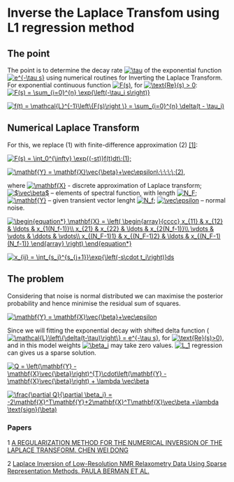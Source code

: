 # Inverse the Laplace Transfom using L1 regression method

## The point

The point is to determine the decay rate <a href="https://www.codecogs.com/eqnedit.php?latex=\inline&space;\tau" target="_blank"><img src="https://latex.codecogs.com/svg.latex?\inline&space;\tau" title="\tau" /></a> of the exponential function <a href="https://www.codecogs.com/eqnedit.php?latex=\inline&space;e^{-\tau&space;s}" target="_blank"><img src="https://latex.codecogs.com/svg.latex?\inline&space;e^{-\tau&space;s}" title="e^{-\tau s}" /></a> using numerical routines for Inverting the Laplace Transform. For exponential continuous function <a href="https://www.codecogs.com/eqnedit.php?latex=\inline&space;F(s)" target="_blank"><img src="https://latex.codecogs.com/svg.latex?\inline&space;F(s)" title="F(s)" /></a>, for <a href="https://www.codecogs.com/eqnedit.php?latex=\inline&space;\text{Re}(s)&space;>&space;0" target="_blank"><img src="https://latex.codecogs.com/svg.latex?\inline&space;\text{Re}(s)&space;>&space;0" title="\text{Re}(s) > 0" /></a>:
<a href="https://www.codecogs.com/eqnedit.php?latex=\inline&space;F(s)&space;=&space;\sum_{i=0}^{n}&space;\exp{\left(-\tau_i&space;s\right)}" target="_blank"><img src="https://latex.codecogs.com/svg.latex?\inline&space;F(s)&space;=&space;\sum_{i=0}^{n}&space;\exp{\left(-\tau_i&space;s\right)}" title="F(s) = \sum_{i=0}^{n} \exp{\left(-\tau_i s\right)}" /></a>

<a href="https://www.codecogs.com/eqnedit.php?latex=\inline&space;f(t)&space;=&space;\mathcal{L}^{-1}\left\{F(s)\right&space;\}&space;=&space;\sum_{i=0}^{n}&space;\delta(t&space;-&space;\tau_i)" target="_blank"><img src="https://latex.codecogs.com/svg.latex?\inline&space;f(t)&space;=&space;\mathcal{L}^{-1}\left\{F(s)\right&space;\}&space;=&space;\sum_{i=0}^{n}&space;\delta(t&space;-&space;\tau_i)" title="f(t) = \mathcal{L}^{-1}\left\{F(s)\right \} = \sum_{i=0}^{n} \delta(t - \tau_i)" /></a>

## Numerical Laplace Transform

For this, we replace (1) with finite-difference approximation (2) <a href="https://sci-hub.st/https://doi.org/10.1137/0730038">[1]</a>:

<a href="https://www.codecogs.com/eqnedit.php?latex=\inline&space;F(s)&space;=&space;\int_0^{\infty}&space;\exp{(-st)}f(t)dt\;(1);" target="_blank"><img src="https://latex.codecogs.com/svg.latex?\inline&space;F(s)&space;=&space;\int_0^{\infty}&space;\exp{(-st)}f(t)dt\;(1);" title="F(s) = \int_0^{\infty} \exp{(-st)}f(t)dt\;(1);" /></a>

<a href="https://www.codecogs.com/eqnedit.php?latex=\inline&space;\mathbf{Y}&space;=&space;\mathbf{X}\vec{\beta}&plus;\vec\epsilon\;\;\;\;\;(2)," target="_blank"><img src="https://latex.codecogs.com/svg.latex?\inline&space;\mathbf{Y}&space;=&space;\mathbf{X}\vec{\beta}&plus;\vec\epsilon\;\;\;\;\;(2)," title="\mathbf{Y} = \mathbf{X}\vec{\beta}+\vec\epsilon\;\;\;\;\;(2)," /></a>

where <a href="https://www.codecogs.com/eqnedit.php?latex=\inline&space;\mathbf{X}" target="_blank"><img src="https://latex.codecogs.com/svg.latex?\inline&space;\mathbf{X}" title="\mathbf{X}" /></a> - discrete approximation of Laplace transform;
<a href="https://www.codecogs.com/eqnedit.php?latex=\inline&space;$\vec\beta$" target="_blank"><img src="https://latex.codecogs.com/svg.latex?\inline&space;$\vec\beta$" title="$\vec\beta$" /></a> – elements of spectral function, with length <a href="https://www.codecogs.com/eqnedit.php?latex=\inline&space;N_F" target="_blank"><img src="https://latex.codecogs.com/svg.latex?\inline&space;N_F" title="N_F" /></a>;
<a href="https://www.codecogs.com/eqnedit.php?latex=\inline&space;\mathbf{Y}" target="_blank"><img src="https://latex.codecogs.com/svg.latex?\inline&space;\mathbf{Y}" title="\mathbf{Y}" /></a> – given transient vector lenght <a href="https://www.codecogs.com/eqnedit.php?latex=\inline&space;N_f" target="_blank"><img src="https://latex.codecogs.com/svg.latex?\inline&space;N_f" title="N_f" /></a>;
<a href="https://www.codecogs.com/eqnedit.php?latex=\inline&space;\vec\epsilon" target="_blank"><img src="https://latex.codecogs.com/svg.latex?\inline&space;\vec\epsilon" title="\vec\epsilon" /></a> – normal noise.

<a href="https://www.codecogs.com/eqnedit.php?latex=\inline&space;\begin{equation*}&space;\mathbf{X}&space;=&space;\left(&space;\begin{array}{cccc}&space;x_{11}&space;&&space;x_{12}&space;&&space;\ldots&space;&&space;x_{1(N_f-1)}\\&space;x_{21}&space;&&space;x_{22}&space;&&space;\ldots&space;&&space;x_{2(N_f-1)}\\&space;\vdots&space;&&space;\vdots&space;&&space;\ddots&space;&&space;\vdots\\&space;x_{(N_F-1)1}&space;&&space;x_{(N_F-1)2}&space;&&space;\ldots&space;&&space;x_{(N_F-1)(N_f-1)}&space;\end{array}&space;\right)&space;\end{equation*}" target="_blank"><img src="https://latex.codecogs.com/svg.latex?\inline&space;\begin{equation*}&space;\mathbf{X}&space;=&space;\left(&space;\begin{array}{cccc}&space;x_{11}&space;&&space;x_{12}&space;&&space;\ldots&space;&&space;x_{1(N_f-1)}\\&space;x_{21}&space;&&space;x_{22}&space;&&space;\ldots&space;&&space;x_{2(N_f-1)}\\&space;\vdots&space;&&space;\vdots&space;&&space;\ddots&space;&&space;\vdots\\&space;x_{(N_F-1)1}&space;&&space;x_{(N_F-1)2}&space;&&space;\ldots&space;&&space;x_{(N_F-1)(N_f-1)}&space;\end{array}&space;\right)&space;\end{equation*}" title="\begin{equation*} \mathbf{X} = \left( \begin{array}{cccc} x_{11} & x_{12} & \ldots & x_{1(N_f-1)}\\ x_{21} & x_{22} & \ldots & x_{2(N_f-1)}\\ \vdots & \vdots & \ddots & \vdots\\ x_{(N_F-1)1} & x_{(N_F-1)2} & \ldots & x_{(N_F-1)(N_f-1)} \end{array} \right) \end{equation*}" /></a>

<a href="https://www.codecogs.com/eqnedit.php?latex=\inline&space;x_{ij}&space;=&space;\int_{s_j}^{s_{j&plus;1}}\exp{\left(-s\cdot&space;t_i\right)}ds" target="_blank"><img src="https://latex.codecogs.com/svg.latex?\inline&space;x_{ij}&space;=&space;\int_{s_j}^{s_{j&plus;1}}\exp{\left(-s\cdot&space;t_i\right)}ds" title="x_{ij} = \int_{s_j}^{s_{j+1}}\exp{\left(-s\cdot t_i\right)}ds" /></a>

## The problem

Considering that noise is normal distributed we can maximise the posterior probability and hence minimise the residual sum of squares.  

<a href="https://www.codecogs.com/eqnedit.php?latex=\inline&space;\mathbf{Y}&space;=&space;\mathbf{X}\vec{\beta}&plus;\vec\epsilon" target="_blank"><img src="https://latex.codecogs.com/svg.latex?\inline&space;\mathbf{Y}&space;=&space;\mathbf{X}\vec{\beta}&plus;\vec\epsilon" title="\mathbf{Y} = \mathbf{X}\vec{\beta}+\vec\epsilon" /></a>

Since we will fitting the exponential decay with shifted delta function (<a href="https://www.codecogs.com/eqnedit.php?latex=\inline&space;\mathcal{L}\left\{\delta(t-\tau)\right\}&space;=&space;e^{-\tau&space;s}" target="_blank"><img src="https://latex.codecogs.com/svg.latex?\inline&space;\mathcal{L}\left\{\delta(t-\tau)\right\}&space;=&space;e^{-\tau&space;s}" title="\mathcal{L}\left\{\delta(t-\tau)\right\} = e^{-\tau s}" /></a>, for <a href="https://www.codecogs.com/eqnedit.php?latex=\inline&space;\text{Re}(s)>0" target="_blank"><img src="https://latex.codecogs.com/svg.latex?\inline&space;\text{Re}(s)>0" title="\text{Re}(s)>0" /></a>), and in this model weights <a href="https://www.codecogs.com/eqnedit.php?latex=\inline&space;\beta_i" target="_blank"><img src="https://latex.codecogs.com/svg.latex?\inline&space;\beta_i" title="\beta_i" /></a> may take zero values. <a href="https://www.codecogs.com/eqnedit.php?latex=\inline&space;L_1" target="_blank"><img src="https://latex.codecogs.com/svg.latex?\inline&space;L_1" title="L_1" /></a> regression can gives us a sparse solution.

<a href="https://www.codecogs.com/eqnedit.php?latex=\inline&space;Q&space;=&space;\left(\mathbf{Y}&space;-&space;\mathbf{X}\vec{\beta}\right)^{T}\cdot\left(\mathbf{Y}&space;-&space;\mathbf{X}\vec{\beta}\right)&space;&plus;&space;\lambda&space;\vec\beta" target="_blank"><img src="https://latex.codecogs.com/svg.latex?\inline&space;Q&space;=&space;\left(\mathbf{Y}&space;-&space;\mathbf{X}\vec{\beta}\right)^{T}\cdot\left(\mathbf{Y}&space;-&space;\mathbf{X}\vec{\beta}\right)&space;&plus;&space;\lambda&space;\vec\beta" title="Q = \left(\mathbf{Y} - \mathbf{X}\vec{\beta}\right)^{T}\cdot\left(\mathbf{Y} - \mathbf{X}\vec{\beta}\right) + \lambda \vec\beta" /></a>

<a href="https://www.codecogs.com/eqnedit.php?latex=\inline&space;\frac{\partial&space;Q}{\partial&space;\beta_i}&space;=&space;-2\mathbf{X}^T\mathbf{Y}&plus;2\mathbf{X}^T\mathbf{X}\vec\beta&space;&plus;\lambda&space;\text{sign}(\beta)" target="_blank"><img src="https://latex.codecogs.com/svg.latex?\inline&space;\frac{\partial&space;Q}{\partial&space;\beta_i}&space;=&space;-2\mathbf{X}^T\mathbf{Y}&plus;2\mathbf{X}^T\mathbf{X}\vec\beta&space;&plus;\lambda&space;\text{sign}(\beta)" title="\frac{\partial Q}{\partial \beta_i} = -2\mathbf{X}^T\mathbf{Y}+2\mathbf{X}^T\mathbf{X}\vec\beta +\lambda \text{sign}(\beta)" /></a>

### Papers

1 <a href="https://sci-hub.st/https://doi.org/10.1137/0730038"> A REGULARIZATION METHOD FOR THE NUMERICAL INVERSION OF THE LAPLACE TRANSFORM. CHEN WEI DONG</a>

2 <a href="https://sci-hub.st/https://doi.org/10.1002/cmr.a.21263"> Laplace Inversion of Low-Resolution NMR Relaxometry Data Using Sparse Representation Methods. PAULA BERMAN ET AL.</a>
